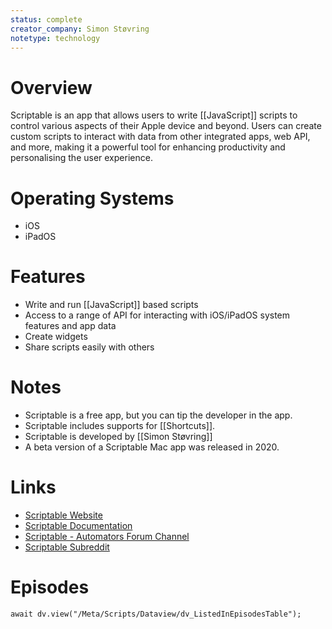 ```yaml
---
status: complete
creator_company: Simon Støvring
notetype: technology
---
```

# Overview
Scriptable is an app that allows users to write [[JavaScript]] scripts to control various aspects of their Apple device and beyond. Users can create custom scripts to interact with data from other integrated apps, web API, and more, making it a powerful tool for enhancing productivity and personalising the user experience.

# Operating Systems
- iOS
- iPadOS

# Features
- Write and run [[JavaScript]] based scripts
- Access to a range of API for interacting with iOS/iPadOS system features and app data
- Create widgets
- Share scripts easily with others

# Notes
- Scriptable is a free app, but you can tip the developer in the app.
- Scriptable includes supports for [[Shortcuts]].
- Scriptable is developed by [[Simon Støvring]]
- A beta version of a Scriptable Mac app was released in 2020.

# Links
- [Scriptable Website](https://scriptable.app)
- [Scriptable Documentation](https://docs.scriptable.app/)
- [Scriptable - Automators Forum Channel](https://talk.automators.fm/c/scriptable)
- [Scriptable Subreddit](https://www.reddit.com/r/Scriptable/)

# Episodes
```dataviewjs
await dv.view("/Meta/Scripts/Dataview/dv_ListedInEpisodesTable");
```
